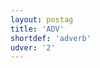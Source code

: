 ```yaml
---
layout: postag
title: 'ADV'
shortdef: 'adverb'
udver: '2'
---
```

<!-- Interlanguage links updated Pá kvě 14 11:08:18 CEST 2021 -->

